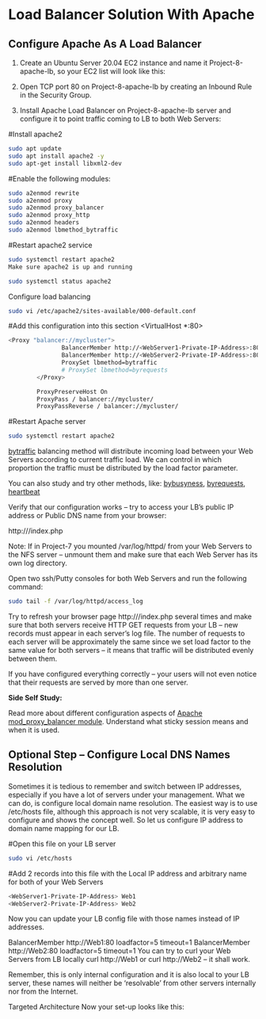 # Load Balancer Solution With Apache

## Configure Apache As A Load Balancer

1. Create an Ubuntu Server 20.04 EC2 instance and name it Project-8-apache-lb, so your EC2 list will look like this:



2. Open TCP port 80 on Project-8-apache-lb by creating an Inbound Rule in the Security Group.


3. Install Apache Load Balancer on Project-8-apache-lb server and configure it to point traffic coming to LB to both Web Servers:

#Install apache2
```bash
sudo apt update
sudo apt install apache2 -y
sudo apt-get install libxml2-dev
```

#Enable the following modules:

```bash
sudo a2enmod rewrite
sudo a2enmod proxy
sudo a2enmod proxy_balancer
sudo a2enmod proxy_http
sudo a2enmod headers
sudo a2enmod lbmethod_bytraffic
```

#Restart apache2 service

```bash
sudo systemctl restart apache2
Make sure apache2 is up and running
```
```bash
sudo systemctl status apache2
```

Configure load balancing
```bash
sudo vi /etc/apache2/sites-available/000-default.conf
```
#Add this configuration into this section <VirtualHost *:80>  </VirtualHost>

```bash
<Proxy "balancer://mycluster">
               BalancerMember http://<WebServer1-Private-IP-Address>:80 loadfactor=5 timeout=1
               BalancerMember http://<WebServer2-Private-IP-Address>:80 loadfactor=5 timeout=1
               ProxySet lbmethod=bytraffic
               # ProxySet lbmethod=byrequests
        </Proxy>

        ProxyPreserveHost On
        ProxyPass / balancer://mycluster/
        ProxyPassReverse / balancer://mycluster/
```

#Restart Apache server
```bash
sudo systemctl restart apache2
```

[bytraffic](https://httpd.apache.org/docs/2.4/mod/mod_lbmethod_bytraffic.html) balancing method will distribute incoming load between your Web Servers according to current traffic load. We can control in which proportion the traffic must be distributed by the load factor parameter.

You can also study and try other methods, like: [bybusyness](https://httpd.apache.org/docs/2.4/mod/mod_lbmethod_bybusyness.html), [byrequests](https://httpd.apache.org/docs/2.4/mod/mod_lbmethod_byrequests.html), [heartbeat](https://httpd.apache.org/docs/2.4/mod/mod_lbmethod_heartbeat.html)

Verify that our configuration works – try to access your LB’s public IP address or Public DNS name from your browser:

http://<Load-Balancer-Public-IP-Address-or-Public-DNS-Name>/index.php

Note: If in Project-7 you mounted /var/log/httpd/ from your Web Servers to the NFS server – unmount them and make sure that each Web Server has its own log directory.

Open two ssh/Putty consoles for both Web Servers and run the following command:
```bash
sudo tail -f /var/log/httpd/access_log
```

Try to refresh your browser page http://<Load-Balancer-Public-IP-Address-or-Public-DNS-Name>/index.php several times and make sure that both servers receive HTTP GET requests from your LB – new records must appear in each server’s log file. The number of requests to each server will be approximately the same since we set load factor to the same value for both servers – it means that traffic will be distributed evenly between them.

If you have configured everything correctly – your users will not even notice that their requests are served by more than one server.

**Side Self Study:**

Read more about different configuration aspects of [Apache mod_proxy_balancer module](https://httpd.apache.org/docs/2.4/mod/mod_proxy_balancer.html). Understand what sticky session means and when it is used.

## Optional Step – Configure Local DNS Names Resolution

Sometimes it is tedious to remember and switch between IP addresses, especially if you have a lot of servers under your management.
What we can do, is configure local domain name resolution. The easiest way is to use /etc/hosts file, although this approach is not very scalable, it is very easy to configure and shows the concept well. So let us configure IP address to domain name mapping for our LB.

#Open this file on your LB server
```bash
sudo vi /etc/hosts
```

#Add 2 records into this file with the Local IP address and arbitrary name for both of your Web Servers
```bash
<WebServer1-Private-IP-Address> Web1
<WebServer2-Private-IP-Address> Web2
```

Now you can update your LB config file with those names instead of IP addresses.

BalancerMember http://Web1:80 loadfactor=5 timeout=1
BalancerMember http://Web2:80 loadfactor=5 timeout=1
You can try to curl your Web Servers from LB locally curl http://Web1 or curl http://Web2 – it shall work.

Remember, this is only internal configuration and it is also local to your LB server, these names will neither be ‘resolvable’ from other servers internally nor from the Internet.

Targeted Architecture
Now your set-up looks like this:





















